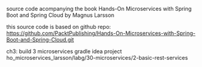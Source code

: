 source code acompanying the book  Hands-On Microservices with Spring Boot and Spring Cloud  by Magnus Larsson

this source code is based on github repo:
https://github.com/PacktPublishing/Hands-On-Microservices-with-Spring-Boot-and-Spring-Cloud.git


ch3: build 3 microservices
gradle  idea project  ho_microservices_larsson/labg/30-microservices/2-basic-rest-services
